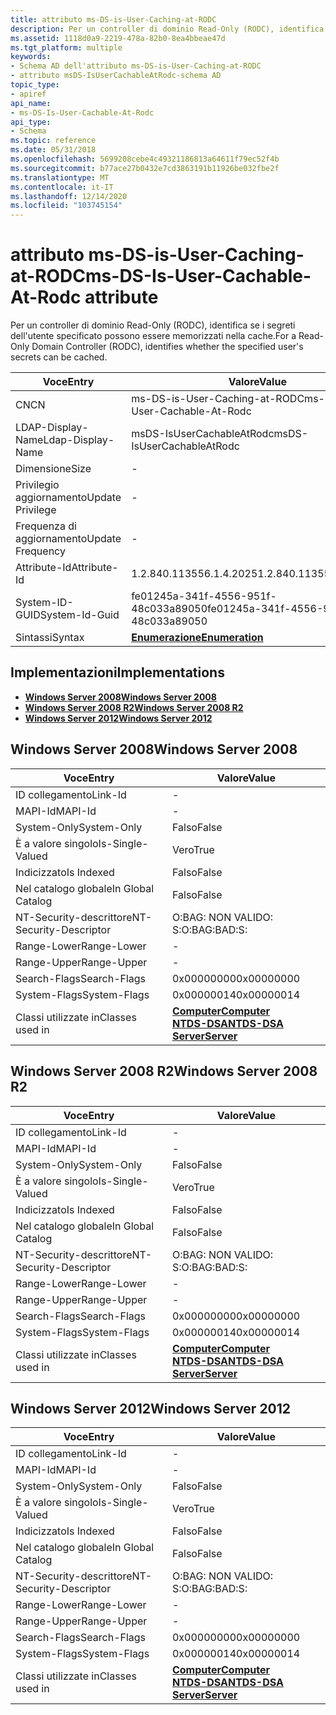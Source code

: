 ```yaml
---
title: attributo ms-DS-is-User-Caching-at-RODC
description: Per un controller di dominio Read-Only (RODC), identifica se i segreti dell'utente specificato possono essere memorizzati nella cache.
ms.assetid: 1118d0a9-2219-478a-82b0-8ea4bbeae47d
ms.tgt_platform: multiple
keywords:
- Schema AD dell'attributo ms-DS-is-User-Caching-at-RODC
- attributo msDS-IsUserCachableAtRodc-schema AD
topic_type:
- apiref
api_name:
- ms-DS-Is-User-Cachable-At-Rodc
api_type:
- Schema
ms.topic: reference
ms.date: 05/31/2018
ms.openlocfilehash: 5699208cebe4c49321186813a64611f79ec52f4b
ms.sourcegitcommit: b77ace27b0432e7cd3863191b11926be032fbe2f
ms.translationtype: MT
ms.contentlocale: it-IT
ms.lasthandoff: 12/14/2020
ms.locfileid: "103745154"
---
```

# <a name="ms-ds-is-user-cachable-at-rodc-attribute"></a><span data-ttu-id="0a78b-105">attributo ms-DS-is-User-Caching-at-RODC</span><span class="sxs-lookup"><span data-stu-id="0a78b-105">ms-DS-Is-User-Cachable-At-Rodc attribute</span></span>

<span data-ttu-id="0a78b-106">Per un controller di dominio Read-Only (RODC), identifica se i segreti dell'utente specificato possono essere memorizzati nella cache.</span><span class="sxs-lookup"><span data-stu-id="0a78b-106">For a Read-Only Domain Controller (RODC), identifies whether the specified user's secrets can be cached.</span></span>



| <span data-ttu-id="0a78b-107">Voce</span><span class="sxs-lookup"><span data-stu-id="0a78b-107">Entry</span></span> | <span data-ttu-id="0a78b-108">Valore</span><span class="sxs-lookup"><span data-stu-id="0a78b-108">Value</span></span> |
|-------------------|--------------------------------------|
| <span data-ttu-id="0a78b-109">CN</span><span class="sxs-lookup"><span data-stu-id="0a78b-109">CN</span></span>                | <span data-ttu-id="0a78b-110">ms-DS-is-User-Caching-at-RODC</span><span class="sxs-lookup"><span data-stu-id="0a78b-110">ms-DS-Is-User-Cachable-At-Rodc</span></span>       |
| <span data-ttu-id="0a78b-111">LDAP-Display-Name</span><span class="sxs-lookup"><span data-stu-id="0a78b-111">Ldap-Display-Name</span></span> | <span data-ttu-id="0a78b-112">msDS-IsUserCachableAtRodc</span><span class="sxs-lookup"><span data-stu-id="0a78b-112">msDS-IsUserCachableAtRodc</span></span>            |
| <span data-ttu-id="0a78b-113">Dimensione</span><span class="sxs-lookup"><span data-stu-id="0a78b-113">Size</span></span>              | \-                                   |
| <span data-ttu-id="0a78b-114">Privilegio aggiornamento</span><span class="sxs-lookup"><span data-stu-id="0a78b-114">Update Privilege</span></span>  | \-                                   |
| <span data-ttu-id="0a78b-115">Frequenza di aggiornamento</span><span class="sxs-lookup"><span data-stu-id="0a78b-115">Update Frequency</span></span>  | \-                                   |
| <span data-ttu-id="0a78b-116">Attribute-Id</span><span class="sxs-lookup"><span data-stu-id="0a78b-116">Attribute-Id</span></span>      | <span data-ttu-id="0a78b-117">1.2.840.113556.1.4.2025</span><span class="sxs-lookup"><span data-stu-id="0a78b-117">1.2.840.113556.1.4.2025</span></span>              |
| <span data-ttu-id="0a78b-118">System-ID-GUID</span><span class="sxs-lookup"><span data-stu-id="0a78b-118">System-Id-Guid</span></span>    | <span data-ttu-id="0a78b-119">fe01245a-341f-4556-951f-48c033a89050</span><span class="sxs-lookup"><span data-stu-id="0a78b-119">fe01245a-341f-4556-951f-48c033a89050</span></span> |
| <span data-ttu-id="0a78b-120">Sintassi</span><span class="sxs-lookup"><span data-stu-id="0a78b-120">Syntax</span></span>            | [<span data-ttu-id="0a78b-121">**Enumerazione**</span><span class="sxs-lookup"><span data-stu-id="0a78b-121">**Enumeration**</span></span>](s-enumeration.md) |



## <a name="implementations"></a><span data-ttu-id="0a78b-122">Implementazioni</span><span class="sxs-lookup"><span data-stu-id="0a78b-122">Implementations</span></span>

-   [<span data-ttu-id="0a78b-123">**Windows Server 2008**</span><span class="sxs-lookup"><span data-stu-id="0a78b-123">**Windows Server 2008**</span></span>](#windows-server-2008)
-   [<span data-ttu-id="0a78b-124">**Windows Server 2008 R2**</span><span class="sxs-lookup"><span data-stu-id="0a78b-124">**Windows Server 2008 R2**</span></span>](#windows-server-2008-r2)
-   [<span data-ttu-id="0a78b-125">**Windows Server 2012**</span><span class="sxs-lookup"><span data-stu-id="0a78b-125">**Windows Server 2012**</span></span>](#windows-server-2012)

## <a name="windows-server-2008"></a><span data-ttu-id="0a78b-126">Windows Server 2008</span><span class="sxs-lookup"><span data-stu-id="0a78b-126">Windows Server 2008</span></span>



| <span data-ttu-id="0a78b-127">Voce</span><span class="sxs-lookup"><span data-stu-id="0a78b-127">Entry</span></span> | <span data-ttu-id="0a78b-128">Valore</span><span class="sxs-lookup"><span data-stu-id="0a78b-128">Value</span></span> |
|------------------------|--------------------------------------------------------------------------------------------------------------------------|
| <span data-ttu-id="0a78b-129">ID collegamento</span><span class="sxs-lookup"><span data-stu-id="0a78b-129">Link-Id</span></span>                | \-                                                                                                                       |
| <span data-ttu-id="0a78b-130">MAPI-Id</span><span class="sxs-lookup"><span data-stu-id="0a78b-130">MAPI-Id</span></span>                | \-                                                                                                                       |
| <span data-ttu-id="0a78b-131">System-Only</span><span class="sxs-lookup"><span data-stu-id="0a78b-131">System-Only</span></span>            | <span data-ttu-id="0a78b-132">Falso</span><span class="sxs-lookup"><span data-stu-id="0a78b-132">False</span></span>                                                                                                                    |
| <span data-ttu-id="0a78b-133">È a valore singolo</span><span class="sxs-lookup"><span data-stu-id="0a78b-133">Is-Single-Valued</span></span>       | <span data-ttu-id="0a78b-134">Vero</span><span class="sxs-lookup"><span data-stu-id="0a78b-134">True</span></span>                                                                                                                     |
| <span data-ttu-id="0a78b-135">Indicizzato</span><span class="sxs-lookup"><span data-stu-id="0a78b-135">Is Indexed</span></span>             | <span data-ttu-id="0a78b-136">Falso</span><span class="sxs-lookup"><span data-stu-id="0a78b-136">False</span></span>                                                                                                                    |
| <span data-ttu-id="0a78b-137">Nel catalogo globale</span><span class="sxs-lookup"><span data-stu-id="0a78b-137">In Global Catalog</span></span>      | <span data-ttu-id="0a78b-138">Falso</span><span class="sxs-lookup"><span data-stu-id="0a78b-138">False</span></span>                                                                                                                    |
| <span data-ttu-id="0a78b-139">NT-Security-descrittore</span><span class="sxs-lookup"><span data-stu-id="0a78b-139">NT-Security-Descriptor</span></span> | <span data-ttu-id="0a78b-140">O:BAG: NON VALIDO: S:</span><span class="sxs-lookup"><span data-stu-id="0a78b-140">O:BAG:BAD:S:</span></span>                                                                                                             |
| <span data-ttu-id="0a78b-141">Range-Lower</span><span class="sxs-lookup"><span data-stu-id="0a78b-141">Range-Lower</span></span>            | \-                                                                                                                       |
| <span data-ttu-id="0a78b-142">Range-Upper</span><span class="sxs-lookup"><span data-stu-id="0a78b-142">Range-Upper</span></span>            | \-                                                                                                                       |
| <span data-ttu-id="0a78b-143">Search-Flags</span><span class="sxs-lookup"><span data-stu-id="0a78b-143">Search-Flags</span></span>           | <span data-ttu-id="0a78b-144">0x00000000</span><span class="sxs-lookup"><span data-stu-id="0a78b-144">0x00000000</span></span>                                                                                                               |
| <span data-ttu-id="0a78b-145">System-Flags</span><span class="sxs-lookup"><span data-stu-id="0a78b-145">System-Flags</span></span>           | <span data-ttu-id="0a78b-146">0x00000014</span><span class="sxs-lookup"><span data-stu-id="0a78b-146">0x00000014</span></span>                                                                                                               |
| <span data-ttu-id="0a78b-147">Classi utilizzate in</span><span class="sxs-lookup"><span data-stu-id="0a78b-147">Classes used in</span></span>        | [<span data-ttu-id="0a78b-148">**Computer**</span><span class="sxs-lookup"><span data-stu-id="0a78b-148">**Computer**</span></span>](c-computer.md)<br/> [<span data-ttu-id="0a78b-149">**NTDS-DSA**</span><span class="sxs-lookup"><span data-stu-id="0a78b-149">**NTDS-DSA**</span></span>](c-ntdsdsa.md)<br/> [<span data-ttu-id="0a78b-150">**Server**</span><span class="sxs-lookup"><span data-stu-id="0a78b-150">**Server**</span></span>](c-server.md)<br/> |



## <a name="windows-server-2008-r2"></a><span data-ttu-id="0a78b-151">Windows Server 2008 R2</span><span class="sxs-lookup"><span data-stu-id="0a78b-151">Windows Server 2008 R2</span></span>



| <span data-ttu-id="0a78b-152">Voce</span><span class="sxs-lookup"><span data-stu-id="0a78b-152">Entry</span></span> | <span data-ttu-id="0a78b-153">Valore</span><span class="sxs-lookup"><span data-stu-id="0a78b-153">Value</span></span> |
|------------------------|--------------------------------------------------------------------------------------------------------------------------|
| <span data-ttu-id="0a78b-154">ID collegamento</span><span class="sxs-lookup"><span data-stu-id="0a78b-154">Link-Id</span></span>                | \-                                                                                                                       |
| <span data-ttu-id="0a78b-155">MAPI-Id</span><span class="sxs-lookup"><span data-stu-id="0a78b-155">MAPI-Id</span></span>                | \-                                                                                                                       |
| <span data-ttu-id="0a78b-156">System-Only</span><span class="sxs-lookup"><span data-stu-id="0a78b-156">System-Only</span></span>            | <span data-ttu-id="0a78b-157">Falso</span><span class="sxs-lookup"><span data-stu-id="0a78b-157">False</span></span>                                                                                                                    |
| <span data-ttu-id="0a78b-158">È a valore singolo</span><span class="sxs-lookup"><span data-stu-id="0a78b-158">Is-Single-Valued</span></span>       | <span data-ttu-id="0a78b-159">Vero</span><span class="sxs-lookup"><span data-stu-id="0a78b-159">True</span></span>                                                                                                                     |
| <span data-ttu-id="0a78b-160">Indicizzato</span><span class="sxs-lookup"><span data-stu-id="0a78b-160">Is Indexed</span></span>             | <span data-ttu-id="0a78b-161">Falso</span><span class="sxs-lookup"><span data-stu-id="0a78b-161">False</span></span>                                                                                                                    |
| <span data-ttu-id="0a78b-162">Nel catalogo globale</span><span class="sxs-lookup"><span data-stu-id="0a78b-162">In Global Catalog</span></span>      | <span data-ttu-id="0a78b-163">Falso</span><span class="sxs-lookup"><span data-stu-id="0a78b-163">False</span></span>                                                                                                                    |
| <span data-ttu-id="0a78b-164">NT-Security-descrittore</span><span class="sxs-lookup"><span data-stu-id="0a78b-164">NT-Security-Descriptor</span></span> | <span data-ttu-id="0a78b-165">O:BAG: NON VALIDO: S:</span><span class="sxs-lookup"><span data-stu-id="0a78b-165">O:BAG:BAD:S:</span></span>                                                                                                             |
| <span data-ttu-id="0a78b-166">Range-Lower</span><span class="sxs-lookup"><span data-stu-id="0a78b-166">Range-Lower</span></span>            | \-                                                                                                                       |
| <span data-ttu-id="0a78b-167">Range-Upper</span><span class="sxs-lookup"><span data-stu-id="0a78b-167">Range-Upper</span></span>            | \-                                                                                                                       |
| <span data-ttu-id="0a78b-168">Search-Flags</span><span class="sxs-lookup"><span data-stu-id="0a78b-168">Search-Flags</span></span>           | <span data-ttu-id="0a78b-169">0x00000000</span><span class="sxs-lookup"><span data-stu-id="0a78b-169">0x00000000</span></span>                                                                                                               |
| <span data-ttu-id="0a78b-170">System-Flags</span><span class="sxs-lookup"><span data-stu-id="0a78b-170">System-Flags</span></span>           | <span data-ttu-id="0a78b-171">0x00000014</span><span class="sxs-lookup"><span data-stu-id="0a78b-171">0x00000014</span></span>                                                                                                               |
| <span data-ttu-id="0a78b-172">Classi utilizzate in</span><span class="sxs-lookup"><span data-stu-id="0a78b-172">Classes used in</span></span>        | [<span data-ttu-id="0a78b-173">**Computer**</span><span class="sxs-lookup"><span data-stu-id="0a78b-173">**Computer**</span></span>](c-computer.md)<br/> [<span data-ttu-id="0a78b-174">**NTDS-DSA**</span><span class="sxs-lookup"><span data-stu-id="0a78b-174">**NTDS-DSA**</span></span>](c-ntdsdsa.md)<br/> [<span data-ttu-id="0a78b-175">**Server**</span><span class="sxs-lookup"><span data-stu-id="0a78b-175">**Server**</span></span>](c-server.md)<br/> |



## <a name="windows-server-2012"></a><span data-ttu-id="0a78b-176">Windows Server 2012</span><span class="sxs-lookup"><span data-stu-id="0a78b-176">Windows Server 2012</span></span>



| <span data-ttu-id="0a78b-177">Voce</span><span class="sxs-lookup"><span data-stu-id="0a78b-177">Entry</span></span> | <span data-ttu-id="0a78b-178">Valore</span><span class="sxs-lookup"><span data-stu-id="0a78b-178">Value</span></span> |
|------------------------|--------------------------------------------------------------------------------------------------------------------------|
| <span data-ttu-id="0a78b-179">ID collegamento</span><span class="sxs-lookup"><span data-stu-id="0a78b-179">Link-Id</span></span>                | \-                                                                                                                       |
| <span data-ttu-id="0a78b-180">MAPI-Id</span><span class="sxs-lookup"><span data-stu-id="0a78b-180">MAPI-Id</span></span>                | \-                                                                                                                       |
| <span data-ttu-id="0a78b-181">System-Only</span><span class="sxs-lookup"><span data-stu-id="0a78b-181">System-Only</span></span>            | <span data-ttu-id="0a78b-182">Falso</span><span class="sxs-lookup"><span data-stu-id="0a78b-182">False</span></span>                                                                                                                    |
| <span data-ttu-id="0a78b-183">È a valore singolo</span><span class="sxs-lookup"><span data-stu-id="0a78b-183">Is-Single-Valued</span></span>       | <span data-ttu-id="0a78b-184">Vero</span><span class="sxs-lookup"><span data-stu-id="0a78b-184">True</span></span>                                                                                                                     |
| <span data-ttu-id="0a78b-185">Indicizzato</span><span class="sxs-lookup"><span data-stu-id="0a78b-185">Is Indexed</span></span>             | <span data-ttu-id="0a78b-186">Falso</span><span class="sxs-lookup"><span data-stu-id="0a78b-186">False</span></span>                                                                                                                    |
| <span data-ttu-id="0a78b-187">Nel catalogo globale</span><span class="sxs-lookup"><span data-stu-id="0a78b-187">In Global Catalog</span></span>      | <span data-ttu-id="0a78b-188">Falso</span><span class="sxs-lookup"><span data-stu-id="0a78b-188">False</span></span>                                                                                                                    |
| <span data-ttu-id="0a78b-189">NT-Security-descrittore</span><span class="sxs-lookup"><span data-stu-id="0a78b-189">NT-Security-Descriptor</span></span> | <span data-ttu-id="0a78b-190">O:BAG: NON VALIDO: S:</span><span class="sxs-lookup"><span data-stu-id="0a78b-190">O:BAG:BAD:S:</span></span>                                                                                                             |
| <span data-ttu-id="0a78b-191">Range-Lower</span><span class="sxs-lookup"><span data-stu-id="0a78b-191">Range-Lower</span></span>            | \-                                                                                                                       |
| <span data-ttu-id="0a78b-192">Range-Upper</span><span class="sxs-lookup"><span data-stu-id="0a78b-192">Range-Upper</span></span>            | \-                                                                                                                       |
| <span data-ttu-id="0a78b-193">Search-Flags</span><span class="sxs-lookup"><span data-stu-id="0a78b-193">Search-Flags</span></span>           | <span data-ttu-id="0a78b-194">0x00000000</span><span class="sxs-lookup"><span data-stu-id="0a78b-194">0x00000000</span></span>                                                                                                               |
| <span data-ttu-id="0a78b-195">System-Flags</span><span class="sxs-lookup"><span data-stu-id="0a78b-195">System-Flags</span></span>           | <span data-ttu-id="0a78b-196">0x00000014</span><span class="sxs-lookup"><span data-stu-id="0a78b-196">0x00000014</span></span>                                                                                                               |
| <span data-ttu-id="0a78b-197">Classi utilizzate in</span><span class="sxs-lookup"><span data-stu-id="0a78b-197">Classes used in</span></span>        | [<span data-ttu-id="0a78b-198">**Computer**</span><span class="sxs-lookup"><span data-stu-id="0a78b-198">**Computer**</span></span>](c-computer.md)<br/> [<span data-ttu-id="0a78b-199">**NTDS-DSA**</span><span class="sxs-lookup"><span data-stu-id="0a78b-199">**NTDS-DSA**</span></span>](c-ntdsdsa.md)<br/> [<span data-ttu-id="0a78b-200">**Server**</span><span class="sxs-lookup"><span data-stu-id="0a78b-200">**Server**</span></span>](c-server.md)<br/> |



 

 





